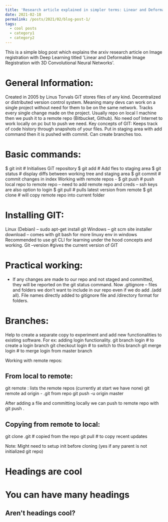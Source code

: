 ```yaml
---
title: 'Research article explained in simpler terms: Linear and Deformable Image Registration with 3D Convolutional Neural Networks'
date: 2021-02-18
permalink: /posts/2021/02/blog-post-1/
tags:
  - cool posts
  - category1
  - category2
---
```


This is a simple blog post which explains the arxiv research article on Image registration with Deep Learning titled 'Linear and Deformable Image Registration with 3D Convolutional Neural Networks'.
 

General Information:
======

Created in 2005 by Linus Torvals
GiT stores files of any kind. 
Decentralized or distributed version control system. Meaning many devs can work on a single project without need for them to be on the same network. Tracks every single change made on the project. Usually repo on local l machine then we push it to a remote repo (Bitbucket, Github).  No need oof Internet to work locally on pc but to push we need. 
Key concepts of GIT:
Keeps track of code history through snapshots of your files. Put in staging area with add command then it is pushed with commit. Can create branches too.

Basic commands:
======

$ git init  # Initialises GiT repository
$ git add <file> # Add fles to staging area
$ git status # display diffs between working tree and staging area
$ git commit # commit changes in index
Working with remote repos -
$ git push # push local repo to remote repo – need to add remote repo and creds – ssh keys are also option to login
$ git pull # pulls latest version from remote
$ git clone # will copy remote repo into current folder

Installing GIT:
======

Linux (Debian) – sudo apt-get install git
Windows – git scm site installer download – comes with git bash for more  linuxy env in windows
Recommended to use git CLI for learning under the hood concepts and working.
Git –version   #gives the current version of GIT

Practical working:
======

- If any changes are made to our repo and not staged and committed, they will be reported on the git status command.
Now .gitignore – files and folders we don’t want to include in our repo even if we do add .(add all).
File names directly added to gitignore file and  /directory format for folders.

Branches:
======

Help to create a separate copy to experiment and add new functionalities to existing software. For ex: adding login functionality.
git branch login # to create a login branch
git checkout login # to switch to this branch
git merge login # to merge login from master branch

Working with remote repos:

From local to remote:
------

git remote : lists the remote repos (currently at start we have none)
git remote ad origin - .git from repo
git push -u origin master

After adding a file and committing locally we can push to remote repo with git push .

Copying from remote to local:
------

git clone .git # copied from the repo
git pull # to copy recent updates

Note: Might need to setup init before cloning (yes if any parent is not initialized git repo)



Headings are cool
======

You can have many headings
======

Aren't headings cool?
------
